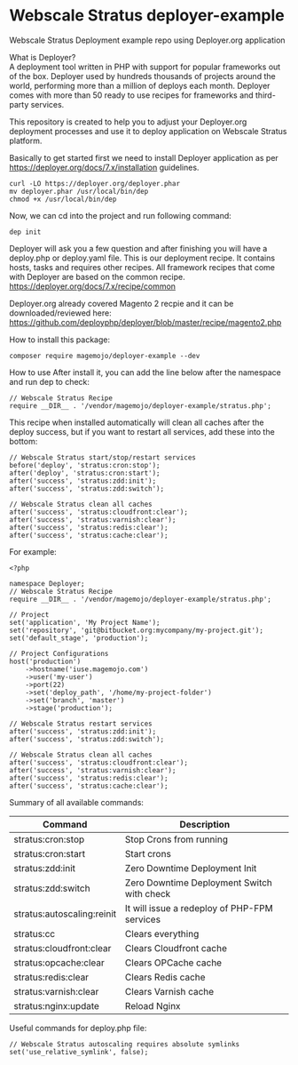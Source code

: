 # Webscale Stratus deployer-example
Webscale Stratus Deployment example repo using Deployer.org application

What is Deployer? <BR>
A deployment tool written in PHP with support for popular frameworks out of the box. Deployer used by hundreds thousands of projects around the world, performing more than a million of deploys each month. Deployer comes with more than 50 ready to use recipes for frameworks and third-party services.
  
This repository is created to help you to adjust your Deployer.org deployment processes and use it to deploy application on Webscale Stratus platform.
  
Basically to get started first we need to install Deployer application as per https://deployer.org/docs/7.x/installation guidelines.
```
curl -LO https://deployer.org/deployer.phar
mv deployer.phar /usr/local/bin/dep
chmod +x /usr/local/bin/dep
```

Now, we can cd into the project and run following command:
```
dep init
```

Deployer will ask you a few question and after finishing you will have a deploy.php or deploy.yaml file. This is our deployment recipe. It contains hosts, tasks and requires other recipes. All framework recipes that come with Deployer are based on the common recipe.
https://deployer.org/docs/7.x/recipe/common

Deployer.org already covered Magento 2 recpie and it can be downloaded/reviewed here:
https://github.com/deployphp/deployer/blob/master/recipe/magento2.php
  
How to install this package:
```
composer require magemojo/deployer-example --dev
```

How to use
After install it, you can add the line below after the namespace and run dep to check:

```
// Webscale Stratus Recipe
require __DIR__ . '/vendor/magemojo/deployer-example/stratus.php';
```

This recipe when installed automatically will clean all caches after the deploy success, but if you want to restart all services, add these into the bottom:

```
// Webscale Stratus start/stop/restart services
before('deploy', 'stratus:cron:stop');
after('deploy', 'stratus:cron:start');
after('success', 'stratus:zdd:init');
after('success', 'stratus:zdd:switch');

// Webscale Stratus clean all caches
after('success', 'stratus:cloudfront:clear');
after('success', 'stratus:varnish:clear');
after('success', 'stratus:redis:clear');
after('success', 'stratus:cache:clear');
```

For example:
```
<?php

namespace Deployer;
// Webscale Stratus Recipe
require __DIR__ . '/vendor/magemojo/deployer-example/stratus.php';

// Project
set('application', 'My Project Name');
set('repository', 'git@bitbucket.org:mycompany/my-project.git');
set('default_stage', 'production');

// Project Configurations
host('production')
    ->hostname('iuse.magemojo.com')
    ->user('my-user')
    ->port(22)
    ->set('deploy_path', '/home/my-project-folder')
    ->set('branch', 'master')
    ->stage('production');

// Webscale Stratus restart services
after('success', 'stratus:zdd:init');
after('success', 'stratus:zdd:switch');

// Webscale Stratus clean all caches
after('success', 'stratus:cloudfront:clear');
after('success', 'stratus:varnish:clear');
after('success', 'stratus:redis:clear');
after('success', 'stratus:cache:clear');
```

Summary of all available commands:

| Command | Description |
|----------|-------------|
| stratus:cron:stop | Stop Crons from running |
| stratus:cron:start | Start crons |
| stratus:zdd:init | Zero Downtime Deployment Init |
| stratus:zdd:switch | Zero Downtime Deployment Switch with check |
| stratus:autoscaling:reinit | It will issue a redeploy of PHP-FPM services |
| stratus:cc | Clears everything |
| stratus:cloudfront:clear | Clears Cloudfront cache |
| stratus:opcache:clear | Clears OPCache cache |
| stratus:redis:clear | Clears Redis cache |
| stratus:varnish:clear | Clears Varnish cache |
| stratus:nginx:update | Reload Nginx |

Useful commands for deploy.php file:
```
// Webscale Stratus autoscaling requires absolute symlinks
set('use_relative_symlink', false);
```
